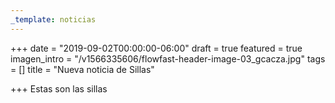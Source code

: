 ```yaml
---
_template: noticias
---
```






+++
date = "2019-09-02T00:00:00-06:00"
draft = true
featured = true
imagen_intro = "/v1566335606/flowfast-header-image-03_gcacza.jpg"
tags = []
title = "Nueva noticia de Sillas"

+++
Estas son las sillas

